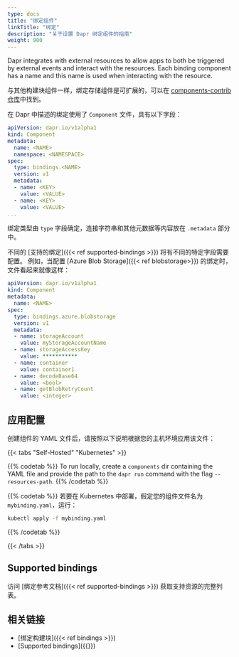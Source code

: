 ```yaml
---
type: docs
title: "绑定组件"
linkTitle: "绑定"
description: "关于设置 Dapr 绑定组件的指南"
weight: 900
---
```


Dapr integrates with external resources to allow apps to both be triggered by external events and interact with the resources. Each binding component has a name and this name is used when interacting with the resource.

与其他构建块组件一样，绑定存储组件是可扩展的，可以在 [components-contrib 仓库](https://github.com/dapr/components-contrib)中找到。

在 Dapr 中描述的绑定使用了 `Component` 文件，具有以下字段：

```yaml
apiVersion: dapr.io/v1alpha1
kind: Component
metadata:
  name: <NAME>
  namespace: <NAMESPACE>
spec:
  type: bindings.<NAME>
  version: v1
  metadata:
  - name: <KEY>
    value: <VALUE>
  - name: <KEY>
    value: <VALUE>
...
```

绑定类型由 `type` 字段确定，连接字符串和其他元数据等内容放在 `.metadata` 部分中。

不同的 [支持的绑定]({{< ref supported-bindings >}}) 将有不同的特定字段需要配置。 例如，当配置 [Azure Blob Storage]({{< ref blobstorage>}}) 的绑定时，文件看起来就像这样：

```yaml
apiVersion: dapr.io/v1alpha1
kind: Component
metadata:
  name: <NAME>
spec:
  type: bindings.azure.blobstorage
  version: v1
  metadata:
  - name: storageAccount
    value: myStorageAccountName
  - name: storageAccessKey
    value: ***********
  - name: container
    value: container1
  - name: decodeBase64
    value: <bool>
  - name: getBlobRetryCount
    value: <integer>
```

## 应用配置

创建组件的 YAML 文件后，请按照以下说明根据您的主机环境应用该文件：


{{< tabs "Self-Hosted" "Kubernetes" >}}

{{% codetab %}}
To run locally, create a `components` dir containing the YAML file and provide the path to the `dapr run` command with the flag `--resources-path`.
{{% /codetab %}}

{{% codetab %}}
若要在 Kubernetes 中部署，假定您的组件文件名为 `mybinding.yaml`，运行：

```bash
kubectl apply -f mybinding.yaml
```
{{% /codetab %}}

{{< /tabs >}}

## Supported bindings

访问 [绑定参考文档]({{< ref supported-bindings >}}) 获取支持资源的完整列表。

## 相关链接
- [绑定构建块]({{< ref bindings >}})
- [Supported bindings]({{<ref supported-bindings >}})